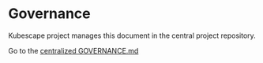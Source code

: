 # Governance

Kubescape project manages this document in the central project repository.

Go to the [centralized GOVERNANCE.md](https://github.com/kubescape/project-governance/blob/main/GOVERNANCE.md)
